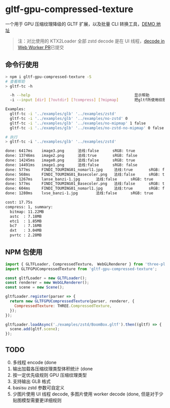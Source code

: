 # gltf-gpu-compressed-texture

一个用于 GPU 压缩纹理降级的 GLTF 扩展，以及批量 CLI 转换工具，[DEMO 地址](https://deepkolos.github.io/gltf-gpu-compressed-texture/examples/index.html?t=2)

> 注：对比使用的 KTX2Loader 全部 zstd decode 是在 UI 线程，[decode in Web Worker PR](https://github.com/mrdoob/three.js/pull/21984)已提交

## 命令行使用

```sh
> npm i gltf-gpu-compressed-texture -S
# 查看帮助
> gltf-tc -h

  -h --help                                              显示帮助
  -i --input [dir] [?outdir] [?compress] [?mipmap]       把gltf所使用纹理转换为GPU压缩纹理并支持fallback

Examples:
  gltf-tc -i '../examples/glb' '../examples/zstd'
  gltf-tc -i '../examples/glb' '../examples/no-zstd' 0
  gltf-tc -i '../examples/glb' '../examples/no-mipmap' 1 false
  gltf-tc -i '../examples/glb' '../examples/no-zstd-no-mipmap' 0 false

# 执行
> gltf-tc -i '../examples/glb' '../examples/zstd'

done: 6417ms    image3.png      法线:false      sRGB: true
done: 13746ms   image2.png      法线:true       sRGB: false
done: 14245ms   image0.png      法线:false      sRGB: true
done: 14491ms   image1.png      法线:false      sRGB: false
done: 577ms     FINDI_TOUMING01_nomarl1.jpg     法线:true       sRGB: false
done: 568ms     FINDI_TOUMING01_Basecoler.png   法线:false      sRGB: true
done: 1267ms    lanse_banzi-1.jpg       法线:false      sRGB: true
done: 577ms     FINDI_TOUMING01_Basecoler.png   法线:false      sRGB: true
done: 604ms     FINDI_TOUMING01_nomarl1.jpg     法线:true       sRGB: false
done: 1280ms    lvse_banzi-1.jpg        法线:false      sRGB: true

cost: 17.75s
compress: 1, summary:
  bitmap: 11.22MB
  astc  : 7.18MB
  etc1  : 1.85MB
  bc7   : 7.16MB
  dxt   : 3.04MB
  pvrtc : 2.28MB
```

## NPM 包使用

```js
import { GLTFLoader, CompressedTexture， WebGLRenderer } from 'three-platfromzie/examples/jsm/loaders/GLTFLoader';
import GLTFGPUCompressedTexture from 'gltf-gpu-compressed-texture';

const gltfLoader = new GLTFLoader();
const renderer = new WebGLRenderer();
const scene = new Scene();

gltfLoader.register(parser => {
  return new GLTFGPUCompressedTexture(parser, renderer, {
    CompressedTexture: THREE.CompressedTexture,
  });
});

gltfLoader.loadAsync('./examples/zstd/BoomBox.gltf').then((gltf) => {
  scene.add(gltf.scene);
});
```

## TODO

0. 多线程 encode (done
1. 输出加载各压缩纹理类型体积统计 (done
2. 按一定优先级规则 GPU 压缩纹理类型
3. 支持输出 GLB 格式
4. basisu zstd 参数可自定义
5. 少图片使用 UI 线程 decode, 多图片使用 worker decode (done, 但是对于少贴图模型需要更详细规则
